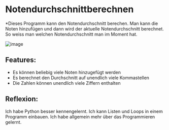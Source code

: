 # Notendurchschnittberechnen

*Dieses Programm kann den Notendurchschnitt berechen. Man kann die Noten hinzufügen und dann wird der aktuelle Notendurchschnitt berechnet. So weiss man welchen Notendurchschnitt man im Moment hat.

![image](https://user-images.githubusercontent.com/97448892/148771634-1bdb3c7f-d0ab-431b-95c4-f334ede58968.png)


## Features: 
- Es können beliebig viele Noten hinzugefügt werden
- Es berechnet den Durchschnitt auf unendlich viele Kommastellen
- Die Zahlen können unendlich viele Ziffern enthalten


## Reflexion:
Ich habe Python besser kennengelernt. Ich kann Listen und Loops in einem Programm einbauen. Ich habe allgemein mehr über das Programmieren gelernt.
